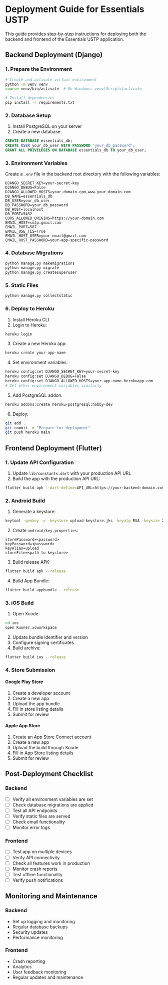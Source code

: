 # Deployment Guide for Essentials USTP

This guide provides step-by-step instructions for deploying both the backend and frontend of the Essentials USTP application.

## Backend Deployment (Django)

### 1. Prepare the Environment
```bash
# Create and activate virtual environment
python -m venv venv
source venv/bin/activate  # On Windows: venv\Scripts\activate

# Install dependencies
pip install -r requirements.txt
```

### 2. Database Setup
1. Install PostgreSQL on your server
2. Create a new database:
```sql
CREATE DATABASE essentials_db;
CREATE USER your_db_user WITH PASSWORD 'your_db_password';
GRANT ALL PRIVILEGES ON DATABASE essentials_db TO your_db_user;
```

### 3. Environment Variables
Create a `.env` file in the backend root directory with the following variables:
```env
DJANGO_SECRET_KEY=your-secret-key
DJANGO_DEBUG=False
DJANGO_ALLOWED_HOSTS=your-domain.com,www.your-domain.com
DB_NAME=essentials_db
DB_USER=your_db_user
DB_PASSWORD=your_db_password
DB_HOST=localhost
DB_PORT=5432
CORS_ALLOWED_ORIGINS=https://your-domain.com
EMAIL_HOST=smtp.gmail.com
EMAIL_PORT=587
EMAIL_USE_TLS=True
EMAIL_HOST_USER=your-email@gmail.com
EMAIL_HOST_PASSWORD=your-app-specific-password
```

### 4. Database Migrations
```bash
python manage.py makemigrations
python manage.py migrate
python manage.py createsuperuser
```

### 5. Static Files
```bash
python manage.py collectstatic
```

### 6. Deploy to Heroku
1. Install Heroku CLI
2. Login to Heroku:
```bash
heroku login
```

3. Create a new Heroku app:
```bash
heroku create your-app-name
```

4. Set environment variables:
```bash
heroku config:set DJANGO_SECRET_KEY=your-secret-key
heroku config:set DJANGO_DEBUG=False
heroku config:set DJANGO_ALLOWED_HOSTS=your-app-name.herokuapp.com
# Set other environment variables similarly
```

5. Add PostgreSQL addon:
```bash
heroku addons:create heroku-postgresql:hobby-dev
```

6. Deploy:
```bash
git add .
git commit -m "Prepare for deployment"
git push heroku main
```

## Frontend Deployment (Flutter)

### 1. Update API Configuration
1. Update `lib/constants.dart` with your production API URL
2. Build the app with the production API URL:
```bash
flutter build apk --dart-define=API_URL=https://your-backend-domain.com/api
```

### 2. Android Build
1. Generate a keystore:
```bash
keytool -genkey -v -keystore upload-keystore.jks -keyalg RSA -keysize 2048 -validity 10000 -alias upload
```

2. Create `android/key.properties`:
```properties
storePassword=<password>
keyPassword=<password>
keyAlias=upload
storeFile=<path to keystore>
```

3. Build release APK:
```bash
flutter build apk --release
```

4. Build App Bundle:
```bash
flutter build appbundle --release
```

### 3. iOS Build
1. Open Xcode:
```bash
cd ios
open Runner.xcworkspace
```

2. Update bundle identifier and version
3. Configure signing certificates
4. Build archive:
```bash
flutter build ios --release
```

### 4. Store Submission

#### Google Play Store
1. Create a developer account
2. Create a new app
3. Upload the app bundle
4. Fill in store listing details
5. Submit for review

#### Apple App Store
1. Create an App Store Connect account
2. Create a new app
3. Upload the build through Xcode
4. Fill in App Store listing details
5. Submit for review

## Post-Deployment Checklist

### Backend
- [ ] Verify all environment variables are set
- [ ] Check database migrations are applied
- [ ] Test all API endpoints
- [ ] Verify static files are served
- [ ] Check email functionality
- [ ] Monitor error logs

### Frontend
- [ ] Test app on multiple devices
- [ ] Verify API connectivity
- [ ] Check all features work in production
- [ ] Monitor crash reports
- [ ] Test offline functionality
- [ ] Verify push notifications

## Monitoring and Maintenance

### Backend
- Set up logging and monitoring
- Regular database backups
- Security updates
- Performance monitoring

### Frontend
- Crash reporting
- Analytics
- User feedback monitoring
- Regular updates and maintenance 